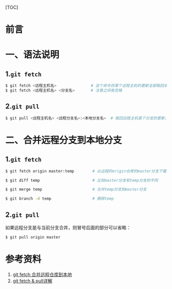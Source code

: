 

[TOC]



# 前言

# 一、语法说明

## 1.`git fetch`

```bash
$ git fetch <远程主机名>   			  # 这个命令将某个远程主机的更新全部取回本地
$ git fetch <远程主机名> <分支名> 		# 注意之间有空格
```



## 2.`git pull`

```bash
$ git pull <远程主机名> <远程分支名>:<本地分支名>  # 取回远程主机某个分支的更新，再与本地的指定分支合并
```





# 二、合并远程分支到本地分支

## 1.`git fetch`

```bash
$ git fetch origin master:temp        # 从远程的origin仓库的master分支下载到本地并新建一个分支temp

$ git diff temp                       # 比较master分支和temp分支的不同

$ git merge temp                      # 合并temp分支到master分支

$ git branch -d temp                  # 删除temp
```



## 2.`git pull`

如果远程分支是与当前分支合并，则冒号后面的部分可以省略：

```bash
$ git pull origin master
```











# 参考资料

1. [git fetch 合并远程仓库到本地](https://blog.csdn.net/lucyxu107/article/details/85275186)
2. [git fetch & pull详解](https://www.cnblogs.com/runnerjack/p/9342362.html)



